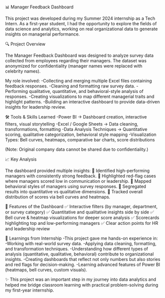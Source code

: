 📊 Manager Feedback Dashboard

This project was developed during my Summer 2024 internship as a Tech Intern. As a first-year student, I had the opportunity to explore the fields of data science and analytics, working on real organizational data to generate insights on managerial performance.

🔍 Project Overview

The Manager Feedback Dashboard was designed to analyze survey data collected from employees regarding their managers. The dataset was anonymized for confidentiality (manager names were replaced with celebrity names).

My role involved:
-Collecting and merging multiple Excel files containing feedback responses.
-Cleaning and formatting raw survey data.
-Performing qualitative, quantitative, and behavioral-style analysis of responses.
-Creating visualizations to map different managerial traits and highlight patterns.
-Building an interactive dashboard to provide data-driven insights for leadership review.

🛠 Tools & Skills Learned
-Power BI → Dashboard creation, interactive filters, visual storytelling
-Excel / Google Sheets → Data cleaning, transformations, formatting
-Data Analysis Techniques → Quantitative scoring, qualitative categorization, behavioral style mapping
-Visualization Types: Bell curves, heatmaps, comparative bar charts, score distributions

(Note: Original company data cannot be shared due to confidentiality.)

📈 Key Analysis

The dashboard provided multiple insights:
📌 Identified high-performing managers with consistently strong feedback.
📌 Highlighted red-flag cases where managers scored low in communication or leadership.
📌 Mapped behavioral styles of managers using survey responses.
📌 Segregated results into quantitative vs qualitative dimensions.
📌 Tracked overall distribution of scores via bell curves and heatmaps.

🚀 Features of the Dashboard
✅ Interactive filters (by manager, department, or survey category)
✅ Quantitative and qualitative insights side by side
✅ Bell curve & heatmap visualizations for deeper score analysis
✅ Scorecards highlighting top and low-performing managers
✅ Clear action points for HR and leadership review


📝 Learnings from Internship
-This project gave me hands-on experience in:
-Working with real-world survey data.
-Applying data cleaning, formatting, and transformation techniques.
-Understanding how different types of analysis (quantitative, qualitative, behavioral) contribute to organizational insights.
-Creating dashboards that reflect not only numbers but also stories and red flags for decision-making.
-Learning advanced features of Power BI (heatmaps, bell curves, custom visuals).

✨ This project was an important step in my journey into data analytics and helped me bridge classroom learning with practical problem-solving during my first-year internship.
